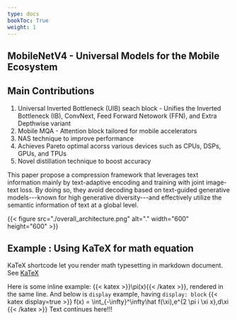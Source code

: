 ```yaml
---
type: docs
bookToc: True
weight: 1
---
```


## MobileNetV4 - Universal Models for the Mobile Ecosystem

## Main Contributions
1. Universal Inverted Bottleneck (UIB) seach block - Unifies the Inverted Bottleneck (IB), ConvNext, Feed Forward Netowork (FFN), and Extra Depthwise variant
2. Mobile MQA - Attention block tailored for mobile accelerators
3. NAS technique to improve performance
4. Achieves Pareto optimal acorss various devices such as CPUs, DSPs, GPUs, and TPUs
5. Novel distillation technique to boost accuracy



This paper propose a compression framework that leverages text information mainly by text-adaptive encoding and training with joint image-text loss. By doing so, they avoid decoding based on text-guided generative models---known for high generative diversity---and effectively utilize the semantic information of text at a global level. 

{{< figure src="./overall_architecture.png" alt="." width="600" height="600" >}}

## Example : Using KaTeX for math equation

KaTeX shortcode let you render math typesetting in markdown document. See [KaTeX](https://katex.org/)

Here is some inline example: {{< katex >}}\pi(x){{< /katex >}}, rendered in the same line. And below is `display` example, having `display: block`
{{< katex display=true >}}
f(x) = \int_{-\infty}^\infty\hat f(\xi)\,e^{2 \pi i \xi x}\,d\xi
{{< /katex >}}
Text continues here!!! 
